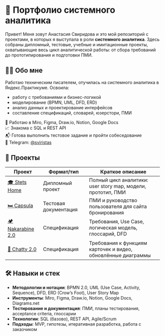 # 📁 Портфолио системного аналитика 

Привет! Меня зовут Анастасия Свиридова и это мой репозиторий с проектами, в которых я выступала в роли **системного аналитика**. Здесь собраны дипломный, тестовые, учебные и имитационные проекты, охватывающие весь цикл аналитической работы: от сбора требований до прототипирования и подготовки ПМИ.


## 👨‍💻 Обо мне

Работаю техническим писателем, отучилась на системного аналитика в Яндекс.Практикуме. Освоила:

- работу с требованиями и бизнес-логикой
- моделирование (BPMN, UML, DFD, ERD)
- анализ данных и проектирование интерфейсов
- составление спецификаций, словарей, юзерстори, ПМИ

🔧  Работаю в Miro, Figma, Draw.io, Notion, Google Docs  
📈  Знакома с SQL и REST API  
📬  Готова выполнить тестовое задание и пройти собеседование  
📱  Telegram: [@sviristas](https://t.me/sviristas)


## 📂 Проекты


| Проект |	Формат/тип| Краткое описание|
|--------|------------|-----------------|
| [🎓 Stets Home](./stets-home) | Дипломный проект | Полный цикл аналитики: user story map, модели, прототип, ПМИ|
| [🛏️ Capsula](./capsula-testing) | Тестовая документация | ПМИ и руководство пользователя для сайта бронирования|
| [🏕 Nakarabine 2.0](./nakarabine-2.0)| Спецификация	| Требования, Use Case, логическая модель, глоссарий, DFD|
| [🧠 Chatty 2.0](./chatty-2.0)| Спецификация	| Требования к функциям карточек и видео, обновлённые диаграммы|


## 🛠 Навыки и стек

- **Методологии и нотации**: BPMN 2.0, UML (Use Case, Activity, Sequence), DFD, ERD (Crow’s Foot), User Story Map
- **Инструменты**: Miro, Figma, Draw.io, Notion, Google Docs, Diagrams.net
- **Тестирование и документация**: ПМИ, планы тестирования, acceptance criteria, глоссарии
- **Технологии**: SQL (базово), REST API, Agile/Scrum
- **Подходы**: MVP, гипотезы, итеративная разработка, работа с заказчиком
